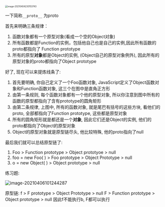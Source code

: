 <img src="https://ebcode.oss-cn-shanghai.aliyuncs.com/img/image-20210404230153743.png" alt="image-20210404230153743" style="zoom: 50%;" />

一下简称`__proto__` 为proto

首先来明确三条规律：

1. 函数对象都有一个原型对象(看成一个空的Object对象)
2. 所有函数都是Function的实例，包括他自己也是自己的实例,因此所有函数的proto都指向了 Function prototype
3. 所有的原型**对象**都是Object的实例, (Object自己的原型对象例外), 因此所有的原型对象的proto都指向了Object prototype

好了, 现在可以来提炼线条了:

1. 首先要明确, 你自己定义了一个Foo函数对象, JavaScript定义了Object函数对象和Function函数对象, 这三个在图中是直角正方形
2. 由第一条规则, 每个函数对象都有一个他的原型对象, 所以你注意到图中所有的函数的原型都指向了含有prototype的圆角矩形
3. 由第二条规律, 上图中, 所有的函数对象, 就是尾巴有括号的这些方块, 看他们的proto, 全部都指向了Function prototype, 这些都是原型对象
4. 所有的圆角矩形就是都还是一个**对象**, 因此它们还是Object的实例, 他们的proto都指向了Object的原型对象
5. Object的原型对象就是原型链尽头, 他比较特殊, 他的proto指向了null



最后我们就可以总结原型链了:

1. Foo > Function prototype > Object prototyoe > null
2. foo = new Foo( ) > Foo prototype > Object Prototype > null
3. o = new Object( ) > Object prototype > null



练习题:

![image-20210406101244287](https://ebcode.oss-cn-shanghai.aliyuncs.com/img/image-20210406101244287.png)

原型链: 
f > F prototype > Object Prototype > null
F > Function prototype > Object prototype > null
因此f不能执行b, F都可以执行